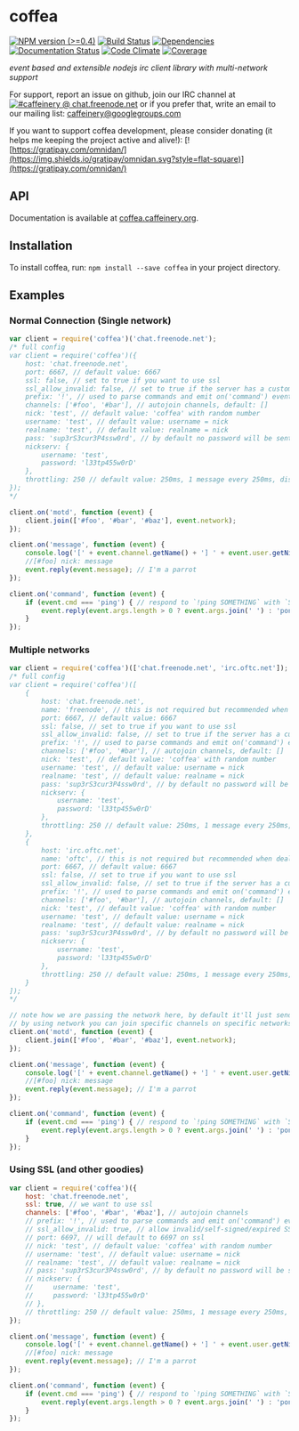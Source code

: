 # coffea

[![NPM version (>=0.4)](https://img.shields.io/npm/v/coffea.svg?style=flat-square)](https://www.npmjs.com/package/coffea) [![Build Status](https://img.shields.io/travis/caffeinery/coffea/master.svg?style=flat-square)](https://travis-ci.org/caffeinery/coffea) [![Dependencies](https://img.shields.io/david/caffeinery/coffea.svg?style=flat-square)](https://david-dm.org/caffeinery/coffea) [![Documentation Status](https://readthedocs.org/projects/coffea/badge/?style=flat-square&version=latest)](https://readthedocs.org/projects/coffea/?badge=latest) [![Code Climate](https://img.shields.io/codeclimate/github/caffeinery/coffea.svg?style=flat-square)](https://codeclimate.com/github/caffeinery/coffea) [![Coverage](https://img.shields.io/coveralls/caffeinery/coffea.svg?style=flat-square)](https://coveralls.io/r/caffeinery/coffea)

_event based and extensible nodejs irc client library with multi-network support_

For support, report an issue on github, join our IRC channel at [![#caffeinery @ chat.freenode.net](https://img.shields.io/badge/IRC-irc.freenode.net%23caffeinery-00a8ff.svg?style=flat-square)](https://webchat.freenode.net/?channels=%23caffeinery&uio=d4) or if you prefer that, write an email to our mailing list: caffeinery@googlegroups.com

If you want to support coffea development, please consider donating (it helps me keeping the project active and alive!): [![https://gratipay.com/omnidan/](https://img.shields.io/gratipay/omnidan.svg?style=flat-square)](https://gratipay.com/omnidan/)

## API

Documentation is available at [coffea.caffeinery.org](https://coffea.caffeinery.org/en/latest/).


## Installation

To install coffea, run: `npm install --save coffea` in your project directory.


## Examples
### Normal Connection (Single network)
```javascript
var client = require('coffea')('chat.freenode.net');
/* full config
var client = require('coffea')({
    host: 'chat.freenode.net',
    port: 6667, // default value: 6667
    ssl: false, // set to true if you want to use ssl
    ssl_allow_invalid: false, // set to true if the server has a custom ssl certificate
    prefix: '!', // used to parse commands and emit on('command') events, default: !
    channels: ['#foo', '#bar'], // autojoin channels, default: []
    nick: 'test', // default value: 'coffea' with random number
    username: 'test', // default value: username = nick
    realname: 'test', // default value: realname = nick
    pass: 'sup3rS3cur3P4ssw0rd', // by default no password will be sent
    nickserv: {
        username: 'test',
        password: 'l33tp455w0rD'
    },
    throttling: 250 // default value: 250ms, 1 message every 250ms, disable by setting to false
});
*/

client.on('motd', function (event) {
    client.join(['#foo', '#bar', '#baz'], event.network);
});

client.on('message', function (event) {
    console.log('[' + event.channel.getName() + '] ' + event.user.getNick() + ': ' + event.message);
    //[#foo] nick: message
    event.reply(event.message); // I'm a parrot
});

client.on('command', function (event) {
    if (event.cmd === 'ping') { // respond to `!ping SOMETHING` with `SOMETHING`, or `pong`, if SOMETHING is not specified
        event.reply(event.args.length > 0 ? event.args.join(' ') : 'pong');
    }
});
```

### Multiple networks
```javascript
var client = require('coffea')(['chat.freenode.net', 'irc.oftc.net']);
/* full config
var client = require('coffea')([
    {
        host: 'chat.freenode.net',
        name: 'freenode', // this is not required but recommended when dealing with multiple networks, by default a numeric id will be assigned
        port: 6667, // default value: 6667
        ssl: false, // set to true if you want to use ssl
        ssl_allow_invalid: false, // set to true if the server has a custom ssl certificate
        prefix: '!', // used to parse commands and emit on('command') events, default: !
        channels: ['#foo', '#bar'], // autojoin channels, default: []
        nick: 'test', // default value: 'coffea' with random number
        username: 'test', // default value: username = nick
        realname: 'test', // default value: realname = nick
        pass: 'sup3rS3cur3P4ssw0rd', // by default no password will be sent
        nickserv: {
            username: 'test',
            password: 'l33tp455w0rD'
        },
        throttling: 250 // default value: 250ms, 1 message every 250ms, disable by setting to false
    },
    {
        host: 'irc.oftc.net',
        name: 'oftc', // this is not required but recommended when dealing with multiple networks, by default a numeric id will be assigned
        port: 6667, // default value: 6667
        ssl: false, // set to true if you want to use ssl
        ssl_allow_invalid: false, // set to true if the server has a custom ssl certificate
        prefix: '!', // used to parse commands and emit on('command') events, default: !
        channels: ['#foo', '#bar'], // autojoin channels, default: []
        nick: 'test', // default value: 'coffea' with random number
        username: 'test', // default value: username = nick
        realname: 'test', // default value: realname = nick
        pass: 'sup3rS3cur3P4ssw0rd', // by default no password will be sent
        nickserv: {
            username: 'test',
            password: 'l33tp455w0rD'
        },
        throttling: 250 // default value: 250ms, 1 message every 250ms, disable by setting to false
    }
]);
*/

// note how we are passing the network here, by default it'll just send to all networks
// by using network you can join specific channels on specific networks
client.on('motd', function (event) {
    client.join(['#foo', '#bar', '#baz'], event.network);
});

client.on('message', function (event) {
    console.log('[' + event.channel.getName() + '] ' + event.user.getNick() + ': ' + event.message);
    //[#foo] nick: message
    event.reply(event.message); // I'm a parrot
});

client.on('command', function (event) {
    if (event.cmd === 'ping') { // respond to `!ping SOMETHING` with `SOMETHING`, or `pong`, if SOMETHING is not specified
        event.reply(event.args.length > 0 ? event.args.join(' ') : 'pong');
    }
});
```

### Using SSL (and other goodies)
```javascript
var client = require('coffea')({
    host: 'chat.freenode.net',
    ssl: true, // we want to use ssl
    channels: ['#foo', '#bar', '#baz'], // autojoin channels
    // prefix: '!', // used to parse commands and emit on('command') events, default: !
    // ssl_allow_invalid: true, // allow invalid/self-signed/expired SSL certs - default value: false
    // port: 6697, // will default to 6697 on ssl
    // nick: 'test', // default value: 'coffea' with random number
    // username: 'test', // default value: username = nick
    // realname: 'test', // default value: realname = nick
    // pass: 'sup3rS3cur3P4ssw0rd', // by default no password will be sent
    // nickserv: {
    //     username: 'test',
    //     password: 'l33tp455w0rD'
    // },
    // throttling: 250 // default value: 250ms, 1 message every 250ms, disable by setting to false
});

client.on('message', function (event) {
    console.log('[' + event.channel.getName() + '] ' + event.user.getNick() + ': ' + event.message);
    //[#foo] nick: message
    event.reply(event.message); // I'm a parrot
});

client.on('command', function (event) {
    if (event.cmd === 'ping') { // respond to `!ping SOMETHING` with `SOMETHING`, or `pong`, if SOMETHING is not specified
        event.reply(event.args.length > 0 ? event.args.join(' ') : 'pong');
    }
});
```
